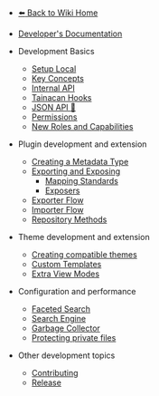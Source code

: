 * [:arrow_left: Back to Wiki Home](/#tainacan-wiki)
* [Developer's Documentation](/dev/)
 
* Development Basics
	* [Setup Local](/dev/setup-local.md) 
	* [Key Concepts](/dev/key-concepts.md)
	* [Internal API](/dev/internal-api.md)
	* [Tainacan Hooks](/dev/hooks.md)
	* [JSON API :link:](https://tainacan.org/api-docs/ ':ignore')
	* [Permissions](/dev/permissions.md) 
	* [New Roles and Capabilities](/dev/roles-capabilities.md) 
* Plugin development and extension 
	* [Creating a Metadata Type](/dev/creating-metadata-type.md)
	* [Exporting and Exposing](/dev/exporting-and-exposing.md)
	    * [Mapping Standards](/dev/mapping-standards.md)
	    * [Exposers](/dev/exposers.md)
	* [Exporter Flow](/dev/exporter-flow.md)
	* [Importer Flow](/dev/importer-flow.md)
    * [Repository Methods](/dev/repository-methods.md) 	
* Theme development and extension 
    * [Creating compatible themes](/dev/creating-compatible-themes.md)
	* [Custom Templates](/dev/custom-templates.md)
	* [Extra View Modes](/dev/extra-view-modes.md)
* Configuration and performance 
	* [Faceted Search](/dev/faceted-search.md) 
	* [Search Engine](/dev/search-engine.md) 
	* [Garbage Collector](/dev/garbage-collector.md)
	* [Protecting private files](/dev/private-files.md)
* Other development topics
    * [Contributing](/dev/CONTRIBUTING.md)
    * [Release](/dev/release.md) 

